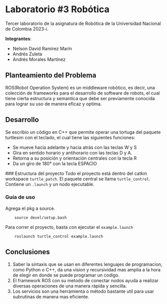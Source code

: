 # Laboratorio #3 Robótica
Tercer laboratorio de la asignatura de Robótica de la Universidad Nacional de Colombia 2023-i.

**Integrantes**: 
* Nelson David Ramírez Marín
* Andrés Zuleta 
* Andrés Morales Martínez


## Planteamiento del Problema 
ROS(Robot Operation System) es un middleware robótico, es decir, una colección de frameworks para el desarrollo de software de robots, el cual tiene cierta estructura y semantica que debe ser previamente conocida para lograr su uso de manera eficaz y optima.
 
## Desarrollo 
Se escribio un código en C++ que permite operar una tortuga del paquete turtlesim con el teclado, el cual tiene las siguientes funciones:
- Se mueve hacia adelante y hacia atrás con las teclas W y S
- Gira en sentido horario y antihorario con las teclas D y A.
- Retorna a su posición y orientación centrales con la tecla R
- Da un giro de 180° con la tecla ESPACIO

### Estructura del proyecto 
Todo el proyecto está dentro del catkin workspace `turtle_patch`. El paquete central se llama `turtle_control`. Contiene un `.launch` y un nodo ejecutable. 

### Guía de uso
Agrega el pkg a source. 
```
    source devel/setup.bash
```

Para correr el proyecto, basta con ejecutar el `example.launch`

```
    roslaunch turtle_control example.launch
```








## Conclusiones

1. Saber la sintaxis que se usan en diferentes lenguajes de programacion, como Python o C++, da una vision y recursividad mas amplia a la hora de elegir en donde se puede programar un codigo.
2. El framework ROS con su metodo de conectar nodos ayuda a realizar diversas operaciones de una manera rápida y sencilla.
3. Los servicios son una herramienta o método bastante util para usar subrutinas de manera mas eficiente.
